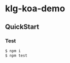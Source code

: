 # klg-koa-demo


## QuickStart

<!-- add docs here for user -->

### Test

```bash
$ npm i
$ npm test
```

